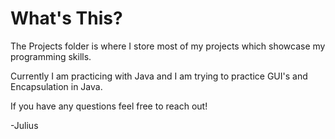 # What's This?

The Projects folder is where I store most of my projects which showcase my programming skills.

Currently I am practicing with Java and I am trying to practice GUI's and Encapsulation in Java.

If you have any questions feel free to reach out!

-Julius
